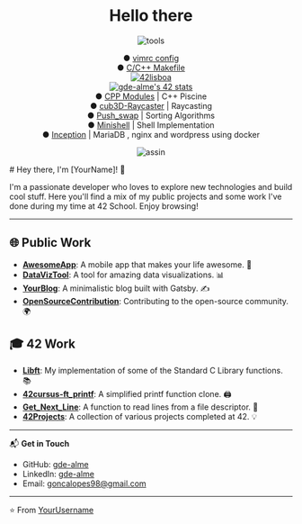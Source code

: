 <!DOCTYPE html>
<h1 align="center">Hello there</h1>
<p align="center">
<img src="https://i.ibb.co/qCPCpmn/tools.png" alt="tools" border="0">
</p>

<p align="center">
	<a>● </a>
	<a href="https://github.com/gde-alme/vimrc">vimrc config</a>
	<br>
	<a>● </a>
	<a href="https://github.com/gde-alme/Makefile">C/C++ Makefile</a>
	<br>
	<a href="https://www.42lisboa.com/"><img src="https://i.ibb.co/QDS169b/42lisboa.png" alt="42lisboa" border="0">
	<br>
	<a href="https://github.com/JaeSeoKim/badge42"><img src="https://badge42.vercel.app/api/v2/cliujye7v004508lcl4y3v85q/stats?cursusId=21&coalitionId=110" alt="gde-alme's 42 stats" /></a>
	<br>
	<a>● <a/>
	<a href="https://github.com/gde-alme/CPP-modules">CPP Modules</a>
	<a> | C++ Piscine</a>
	<br>
	<a>● <a/>
	<a href="https://github.com/gde-alme/cub3d-Raycaster">cub3D-Raycaster</a>
	<a>| Raycasting</a>
	<br>
	<a>● <a/>
	<a href="https://github.com/gde-alme/push_swap">Push_swap</a>
	<a>| Sorting Algorithms</a>
	<br>
	<a>● <a/>
	<a href="https://github.com/zet1r/42-minishell">Minishell</a>
	<a>| Shell Implementation</a>
	<br>
	<a>● <a/>
	<a href="https://github.com/gde-alme/inception">Inception</a>
	<a>| MariaDB , nginx and wordpress using docker</a>
	<br>
</p>

<p align="center">
<img src="https://i.ibb.co/YR2p9jP/assin.png" alt="assin" border="0">
</p>
# Hey there, I'm [YourName]! 👋

I'm a passionate developer who loves to explore new technologies and build cool stuff. Here you'll find a mix of my public projects and some work I've done during my time at 42 School. Enjoy browsing!

---

## 🌐 Public Work
- **[AwesomeApp](https://github.com/YourUsername/AwesomeApp)**: A mobile app that makes your life awesome. 📱
- **[DataVizTool](https://github.com/YourUsername/DataVizTool)**: A tool for amazing data visualizations. 📊
- **[YourBlog](https://github.com/YourUsername/YourBlog)**: A minimalistic blog built with Gatsby. ✍️
- **[OpenSourceContribution](https://github.com/YourUsername/OpenSourceContribution)**: Contributing to the open-source community. 🌍

## 🎓 42 Work
- **[Libft](https://github.com/YourUsername/Libft)**: My implementation of some of the Standard C Library functions. 📚
- **[42cursus-ft_printf](https://github.com/YourUsername/42cursus-ft_printf)**: A simplified printf function clone. 🖨️
- **[Get_Next_Line](https://github.com/YourUsername/Get_Next_Line)**: A function to read lines from a file descriptor. 📖
- **[42Projects](https://github.com/YourUsername/42Projects)**: A collection of various projects completed at 42. 💡

---

📬 **Get in Touch**
- GitHub: [gde-alme](https://github.com/gde-alme)
- LinkedIn: [gde-alme](https://www.linkedin.com/in/gde-alme)
- Email: goncalopes98@gmail.com

---

⭐️ From [YourUsername](https://github.com/gde-alme)
